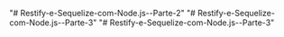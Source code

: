 "# Restify-e-Sequelize-com-Node.js--Parte-2" 
"# Restify-e-Sequelize-com-Node.js--Parte-3" 
"# Restify-e-Sequelize-com-Node.js--Parte-3" 
